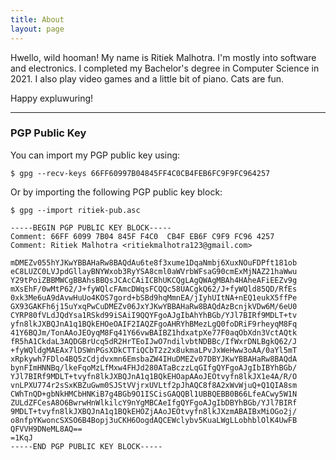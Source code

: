 ```yaml
---
title: About
layout: page
---
```


Hwello, wild hooman! My name is Ritiek Malhotra. I'm mostly into software and
electronics. I completed my Bachelor's degree in Computer Science in 2021.
I also play video games and a little bit of piano. Cats are fun.

Happy expluwuring!

--------------------

### PGP Public Key

You can import my PGP public key using:
```console
$ gpg --recv-keys 66FF60997B04845FF4C0CB4FEB6FC9F9FC964257
```

Or by importing the following PGP public key block:
```console
$ gpg --import ritiek-pub.asc
```

```
-----BEGIN PGP PUBLIC KEY BLOCK-----
Comment: 66FF 6099 7B04 845F F4C0  CB4F EB6F C9F9 FC96 4257
Comment: Ritiek Malhotra <ritiekmalhotra123@gmail.com>

mDMEZv055hYJKwYBBAHaRw8BAQdAu6te8f3xume1DqaNmbj6XuxNOuFDPft181ob
eC8LUZC0LVJpdGllayBNYWxob3RyYSA8cml0aWVrbWFsaG90cmExMjNAZ21haWwu
Y29tPoiZBBMWCgBBAhsBBQsJCAcCAiICBhUKCQgLAgQWAgMBAh4HAheAFiEEZv9g
mXsEhF/0wMtP62/J+fyWQlcFAmcDWqsFCQQc58UACgkQ62/J+fyWQld85QD/RfEs
0xk3Me6uA9dAvwHuUo4KOS7gord+bSBd9hqMmnEA/jIyhUItNA+nEQ1eukX5ffPe
GX93GAKFh6j15uYxqPwCuDMEZv06JxYJKwYBBAHaRw8BAQdAzBcnjkVDw6M/6eU0
CYRP80fVLdJQdYsa1RSkd99iSAiI9QQYFgoAJgIbAhYhBGb/YJl7BIRf9MDLT+tv
yfn8lkJXBQJnA1q1BQkEHOeOAIF2IAQZFgoAHRYhBMezLgQ0foDRiF9rheyqM8Fq
41Y6BQJm/TonAAoJEOyqM8Fq41Y66vwBAIBZ1hdxatpXe77F0aqObXdn3VctAQtk
fR5hA1CkdaL3AQDGBrUcq5dR2HrTEoIJwO7ndilvbtNDBBc/IfWxrDNLBgkQ62/J
+fyWQldgMAEAx7lDSWnPGsXDkCTTiQCbT2z2x8ukmaLPvJxWeHww3oAA/0aYl5mT
xRpkywh7FDlo4BQ5zCdjdvxmn6EmsbaZW4IHuDMEZv07DBYJKwYBBAHaRw8BAQdA
bynFImHNNBq/lkeFqoMzLfMxw4FHJd280ATaBczzLqGIfgQYFgoAJgIbIBYhBGb/
YJl7BIRf9MDLT+tvyfn8lkJXBQJnA1q1BQkEHOapAAoJEOtvyfn8lkJX1e4A/R/O
vnLPXU774r2sSxKBZuGwm0SJStVVjrxUVLtf2pJhAQC8f8A2xWvWjuQ+Q1QIA8sm
CWhTnQD+gbNkHMCbHNKiB7g4BGb9O1ISCisGAQQBl1UBBQEBB0B66LfeACwy5W1N
ZULdZFCesA8O6BwrwHnWlkilcY9nYgMBCAeIfgQYFgoAJgIbDBYhBGb/YJl7BIRf
9MDLT+tvyfn8lkJXBQJnA1q1BQkEHOZjAAoJEOtvyfn8lkJXzmABAIBxMiOGo2j/
o8nfpYKwoncSXSO6B4Bopj3uCKH6OogdAQCEWclybv5KuaLWgLLobhblOlK4UwFB
QFVVH9DNeML8AQ==
=1KqJ
-----END PGP PUBLIC KEY BLOCK-----
```
